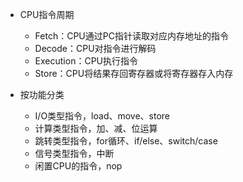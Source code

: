 - CPU指令周期
  - Fetch：CPU通过PC指针读取对应内存地址的指令
  - Decode：CPU对指令进行解码
  - Execution：CPU执行指令
  - Store：CPU将结果存回寄存器或将寄存器存入内存

- 按功能分类
  - I/O类型指令，load、move、store
  - 计算类型指令，加、减、位运算
  - 跳转类型指令，for循环、if/else、switch/case
  - 信号类型指令，中断
  - 闲置CPU的指令，nop
